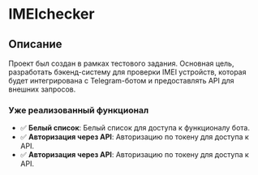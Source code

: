 # IMEIchecker
## Описание
Проект был создан в рамках тестового задания. Основная цель, разработать бэкенд-систему для проверки IMEI устройств, которая будет интегрирована с Telegram-ботом и предоставлять API для внешних запросов.

### Уже реализованный функционал

- ✅ **Белый список**: Белый список для доступа к функционалу бота.
- ✅ **Авторизация через API**: Авторизацию по токену для доступа к API.
- ✅ **Авторизация через API**: Авторизацию по токену для доступа к API.

